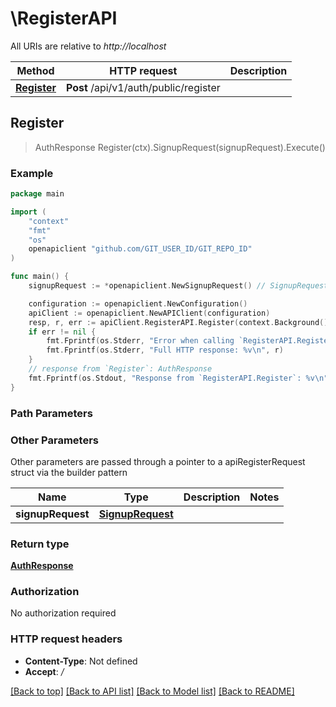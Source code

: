 # \RegisterAPI

All URIs are relative to *http://localhost*

Method | HTTP request | Description
------------- | ------------- | -------------
[**Register**](RegisterAPI.md#Register) | **Post** /api/v1/auth/public/register | 



## Register

> AuthResponse Register(ctx).SignupRequest(signupRequest).Execute()



### Example

```go
package main

import (
    "context"
    "fmt"
    "os"
    openapiclient "github.com/GIT_USER_ID/GIT_REPO_ID"
)

func main() {
    signupRequest := *openapiclient.NewSignupRequest() // SignupRequest | 

    configuration := openapiclient.NewConfiguration()
    apiClient := openapiclient.NewAPIClient(configuration)
    resp, r, err := apiClient.RegisterAPI.Register(context.Background()).SignupRequest(signupRequest).Execute()
    if err != nil {
        fmt.Fprintf(os.Stderr, "Error when calling `RegisterAPI.Register``: %v\n", err)
        fmt.Fprintf(os.Stderr, "Full HTTP response: %v\n", r)
    }
    // response from `Register`: AuthResponse
    fmt.Fprintf(os.Stdout, "Response from `RegisterAPI.Register`: %v\n", resp)
}
```

### Path Parameters



### Other Parameters

Other parameters are passed through a pointer to a apiRegisterRequest struct via the builder pattern


Name | Type | Description  | Notes
------------- | ------------- | ------------- | -------------
 **signupRequest** | [**SignupRequest**](SignupRequest.md) |  | 

### Return type

[**AuthResponse**](AuthResponse.md)

### Authorization

No authorization required

### HTTP request headers

- **Content-Type**: Not defined
- **Accept**: */*

[[Back to top]](#) [[Back to API list]](../README.md#documentation-for-api-endpoints)
[[Back to Model list]](../README.md#documentation-for-models)
[[Back to README]](../README.md)

